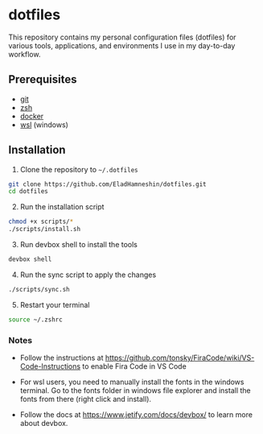 # dotfiles
This repository contains my personal configuration files (dotfiles) for various tools, applications, and environments I use in my day-to-day workflow. 


## Prerequisites
- [git](https://git-scm.com/downloads)
- [zsh](https://www.zsh.org/)
- [docker](https://www.docker.com/products/docker-desktop)
- [wsl](https://learn.microsoft.com/en-us/windows/wsl/install) (windows)


## Installation

1. Clone the repository to `~/.dotfiles`

```bash
git clone https://github.com/EladHamneshin/dotfiles.git
cd dotfiles
```

2. Run the installation script

```bash
chmod +x scripts/*
./scripts/install.sh
```

3. Run devbox shell to install the tools

```bash
devbox shell
```

4. Run the sync script to apply the changes

```bash
./scripts/sync.sh
```

5. Restart your terminal

```bash
source ~/.zshrc
```

### Notes
- Follow the instructions at https://github.com/tonsky/FiraCode/wiki/VS-Code-Instructions to enable Fira Code in VS Code

- For wsl users, you need to manually install the fonts in the windows terminal. Go to the fonts folder in windows file explorer and install the fonts from there (right click and install).

- Follow the docs at https://www.jetify.com/docs/devbox/ to learn more about devbox.

